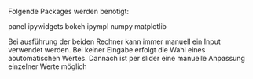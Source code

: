 Folgende Packages werden benötigt:

panel
ipywidgets
bokeh
ipympl
numpy
matplotlib


Bei ausführung der beiden Rechner kann immer manuell ein Input verwendet werden. Bei keiner Eingabe erfolgt die Wahl eines aoutomatischen Wertes.
Dannach ist per slider eine manuelle Anpassung einzelner Werte möglich
